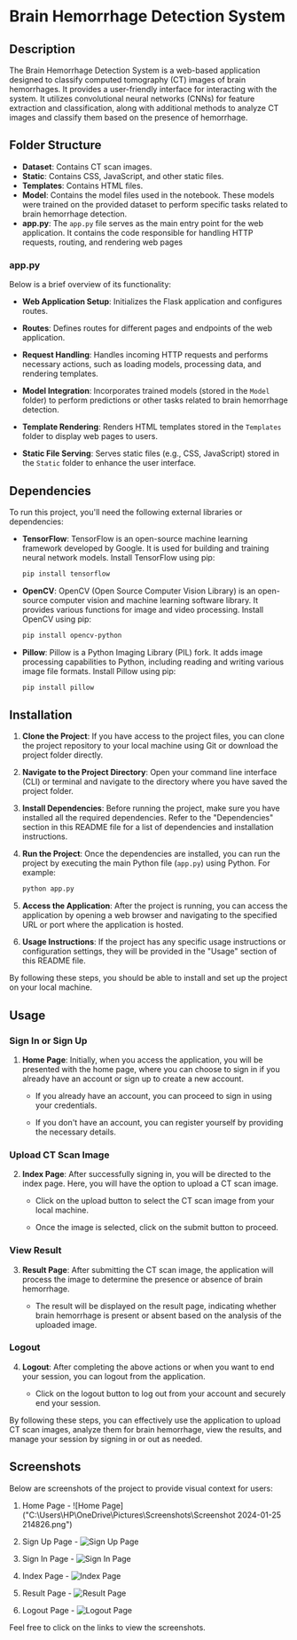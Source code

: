 
# Brain Hemorrhage Detection System
## Description
The Brain Hemorrhage Detection System is a web-based application designed to classify computed tomography (CT) images of brain hemorrhages. It provides a user-friendly interface for interacting with the system.
It utilizes convolutional neural networks (CNNs) for feature extraction and classification, along with additional methods to analyze CT images and classify them based on the presence of hemorrhage.

## Folder Structure
- **Dataset**: Contains CT scan images.
- **Static**: Contains CSS, JavaScript, and other static files.
- **Templates**: Contains HTML files.
- **Model**: Contains the model files used in the notebook. These models were trained on the provided dataset to perform specific tasks related to brain hemorrhage detection.
- **app.py**: The `app.py` file serves as the main entry point for the web application. It contains the code responsible for handling HTTP requests, routing, and rendering web pages

### app.py

Below is a brief overview of its functionality:

- **Web Application Setup**: Initializes the Flask application and configures routes.

- **Routes**: Defines routes for different pages and endpoints of the web application.

- **Request Handling**: Handles incoming HTTP requests and performs necessary actions, such as loading models, processing data, and rendering templates.

- **Model Integration**: Incorporates trained models (stored in the `Model` folder) to perform predictions or other tasks related to brain hemorrhage detection.

- **Template Rendering**: Renders HTML templates stored in the `Templates` folder to display web pages to users.

- **Static File Serving**: Serves static files (e.g., CSS, JavaScript) stored in the `Static` folder to enhance the user interface.





## Dependencies

To run this project, you'll need the following external libraries or dependencies:

- **TensorFlow**: TensorFlow is an open-source machine learning framework developed by Google. It is used for building and training neural network models. Install TensorFlow using pip:

  ```bash
  pip install tensorflow

- **OpenCV**: OpenCV (Open Source Computer Vision Library) is an open-source computer vision and machine learning software library. It provides various functions for image and video processing. Install OpenCV using pip:

    ```bash
    pip install opencv-python

- **Pillow**: Pillow is a Python Imaging Library (PIL) fork. It adds image processing capabilities to Python, including reading and writing various image file formats. Install Pillow using pip:
    ```bash
    pip install pillow

## Installation


1. **Clone the Project**: If you have access to the project files, you can clone the project repository to your local machine using Git or download the project folder directly.

2. **Navigate to the Project Directory**: Open your command line interface (CLI) or terminal and navigate to the directory where you have saved the project folder.

3. **Install Dependencies**: Before running the project, make sure you have installed all the required dependencies. Refer to the "Dependencies" section in this README file for a list of dependencies and installation instructions.

4. **Run the Project**: Once the dependencies are installed, you can run the project by executing the main Python file (`app.py`) using Python. For example:

    ```bash
    python app.py
    ```

5. **Access the Application**: After the project is running, you can access the application by opening a web browser and navigating to the specified URL or port where the application is hosted.

6. **Usage Instructions**: If the project has any specific usage instructions or configuration settings, they will be provided in the "Usage" section of this README file.

By following these steps, you should be able to install and set up the project on your local machine.

## Usage

### Sign In or Sign Up

1. **Home Page**: Initially, when you access the application, you will be presented with the home page, where you can choose to sign in if you already have an account or sign up to create a new account. 

   - If you already have an account, you can proceed to sign in using your credentials.
   
   - If you don't have an account, you can register yourself by providing the necessary details.

### Upload CT Scan Image

2. **Index Page**: After successfully signing in, you will be directed to the index page. Here, you will have the option to upload a CT scan image.

   - Click on the upload button to select the CT scan image from your local machine.

   - Once the image is selected, click on the submit button to proceed.

### View Result

3. **Result Page**: After submitting the CT scan image, the application will process the image to determine the presence or absence of brain hemorrhage.

   - The result will be displayed on the result page, indicating whether brain hemorrhage is present or absent based on the analysis of the uploaded image.

### Logout

4. **Logout**: After completing the above actions or when you want to end your session, you can logout from the application.

   - Click on the logout button to log out from your account and securely end your session.

By following these steps, you can effectively use the application to upload CT scan images, analyze them for brain hemorrhage, view the results, and manage your session by signing in or out as needed.

## Screenshots

Below are screenshots of the project to provide visual context for users:

1. Home Page - ![Home Page]("C:\Users\HP\OneDrive\Pictures\Screenshots\Screenshot 2024-01-25 214826.png")

2. Sign Up Page - ![Sign Up Page](link_to_image2)

3. Sign In Page - ![Sign In Page](link_to_image3)

4. Index Page - ![Index Page](link_to_image4)

5. Result Page - ![Result Page](link_to_image5)

6. Logout Page - ![Logout Page](link_to_image6)

Feel free to click on the links to view the screenshots.
